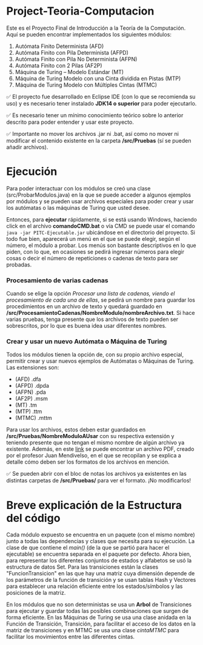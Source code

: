 # Project-Teoria-Computacion
Este es el Proyecto Final de Introducción a la Teoría de la Computación. Aquí se pueden encontrar implementados los siguientes módulos:
1. Autómata Finito Determinista (AFD)
2. Autómata Finito con Pila Determinista (AFPD)
3. Autómata Finito con Pila No Determinista (AFPN)
4. Autómata Finito con 2 Pilas (AF2P)
5. Máquina de Turing – Modelo Estándar (MT)
6. Máquina de Turing Modelo con una Cinta dividida en Pistas (MTP)
7. Máquina de Turing Modelo con Múltiples Cintas (MTMC)

:white_check_mark: El proyecto fue desarrollado en Eclipse IDE (con lo que se recomienda su uso) y es necesario tener instalado **JDK14 o superior** para poder ejecutarlo.

:white_check_mark: Es necesario tener un mínimo conocimiento teórico sobre lo anterior descrito para poder entender y usar este proyecto. 

:white_check_mark: Importante no mover los archivos .jar ni .bat, así como no mover ni modificar el contenido existente en la carpeta **/src/Pruebas** (sí se pueden añadir archivos).
# Ejecución
Para poder interactuar con los módulos se creó una clase (src/ProbarModulos.java) en la que se puede acceder a algunos ejemplos por módulos y se pueden usar archivos especiales para poder crear y usar los autómatas o las máquinas de Turing que usted desee.

Entonces, para **ejecutar** rápidamente, si se está usando Windows, haciendo click en el archivo **comandoCMD.bat** o vía CMD se puede usar el comando `java -jar PITC-Ejecutable.jar` ubicándose en el directorio del proyecto. Si todo fue bien, aparecerá un menú en el que se puede elegir, según el número, el módulo a probar.
Los menús son bastante descriptivos en lo que piden, con lo que, en ocasiones se pedirá ingresar números para elegir cosas o decir el número de repeticiones o cadenas de texto para ser probadas.

### Procesamiento de varias cadenas
Cuando se elige la opción *Procesar una lista de cadenas, viendo el procesamiento de cada una de ellas*, se pedirá un nombre para guardar los procedimientos en un archivo de texto y quedará guardado en **/src/ProcesamientoCadenas/NombreModulo/nombreArchivo.txt**.
Si hace varias pruebas, tenga presente que los archivos de texto pueden ser sobrescritos, por lo que es buena idea usar diferentes nombres.
### Crear y usar un nuevo Autómata o Máquina de Turing
Todos los módulos tienen la opción de, con su propio archivo especial, permitir crear y usar nuevos ejemplos de Autómatas o Máquinas de Turing. Las extensiones son:
- (AFD) .dfa
- (AFPD) .dpda
- (AFPN) .pda
- (AF2P) .msm
- (MT) .tm
- (MTP) .ttm
- (MTMC) .mttm

Para usar los archivos, estos deben estar guardados en **/src/Pruebas/NombreModuloAUsar** con su respectiva extensión y teniendo presente que no tengan el mismo nombre de algún archivo ya existente. Además, en este [link](https://drive.google.com/file/d/1EGp6UaGawNgDEoCejzG7nLlaTBPse6rA/view?usp=sharing)
se puede encontrar un archivo PDF, creado por el profesor Juan Mendivelso, en el que se recopilan y se explica a detalle cómo deben ser los formatos de los archivos en mención.

:white_check_mark: Se pueden abrir con el bloc de notas los archivos ya existentes en las distintas carpetas de **/src/Pruebas/** para ver el formato. ¡No modificarlos!

# Breve explicación de la Estructura del código
Cada módulo expuesto se encuentra en un paquete (con el mismo nombre) junto a todas las dependencias y clases que necesita para su ejecución. La clase de que contiene el *main()* (de la que se partió para hacer el ejecutable) se encuentra separada en el paquete por defecto.
Ahora bien, para representar los diferentes conjuntos de estados y alfabetos se usó la estructura de datos Set. Para las transiciones están la clases "FuncionTransicion" en las que hay una matriz cuya dimensión depende de los parámetros de la función de transición y se usan tablas Hash y Vectores para establecer una relación eficiente entre los estados/símbolos y las posiciones de la matriz.

En los módulos que no son deterministas se usa un **Arbol** de Transiciones para ejecutar y guardar todas las posibles combinaciones que surgen de forma eficiente. En las Máquinas de Turing se usa una clase anidada en la Función de Transición, Transición, para facilitar el acceso de los datos en la matriz de transiciones y en MTMC se usa una clase *cintaMTMC* para facilitar los movimientos entre las diferentes cintas.
 
